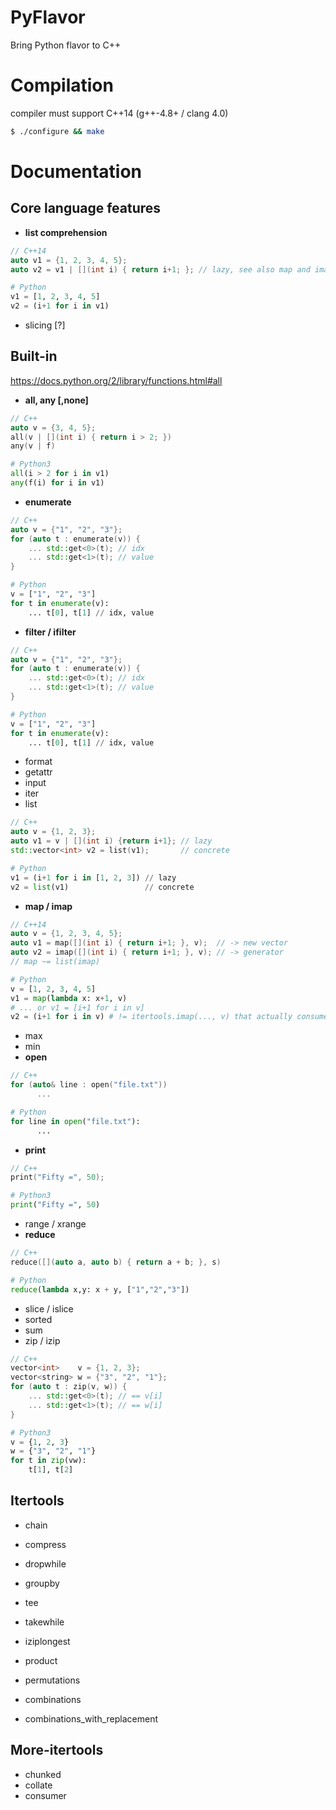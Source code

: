 PyFlavor
========

Bring Python flavor to C++

Compilation
===========
compiler must support C++14 (g++-4.8+ / clang 4.0)
```sh
$ ./configure && make
```
Documentation
=============

Core language features
----------------------

* **list comprehension**
```C++
// C++14
auto v1 = {1, 2, 3, 4, 5};
auto v2 = v1 | [](int i) { return i+1; }; // lazy, see also map and imap
```
```Python
# Python
v1 = [1, 2, 3, 4, 5]
v2 = (i+1 for i in v1)
```

* slicing [?]

Built-in
--------

https://docs.python.org/2/library/functions.html#all

* **all, any [,none]**
```C++
// C++
auto v = {3, 4, 5};
all(v | [](int i) { return i > 2; })
any(v | f)
```
```Python
# Python3
all(i > 2 for i in v1)
any(f(i) for i in v1)
```
* **enumerate**
```C++
// C++
auto v = {"1", "2", "3"};
for (auto t : enumerate(v)) {
    ... std::get<0>(t); // idx
    ... std::get<1>(t); // value
}
```
```Python
# Python
v = ["1", "2", "3"]
for t in enumerate(v):
    ... t[0], t[1] // idx, value
```
* **filter / ifilter**
```C++
// C++
auto v = {"1", "2", "3"};
for (auto t : enumerate(v)) {
    ... std::get<0>(t); // idx
    ... std::get<1>(t); // value
}
```
```Python
# Python
v = ["1", "2", "3"]
for t in enumerate(v):
    ... t[0], t[1] // idx, value
```
* format
* getattr
* input
* iter
* list
```C++
// C++
auto v = {1, 2, 3};
auto v1 = v | [](int i) {return i+1}; // lazy
std::vector<int> v2 = list(v1);       // concrete
```
```Python
# Python
v1 = (i+1 for i in [1, 2, 3]) // lazy
v2 = list(v1)                 // concrete
```
* **map / imap**
```C++
// C++14
auto v = {1, 2, 3, 4, 5};
auto v1 = map([](int i) { return i+1; }, v);  // -> new vector
auto v2 = imap([](int i) { return i+1; }, v); // -> generator
// map ~= list(imap)
```
```Python
# Python
v = [1, 2, 3, 4, 5]
v1 = map(lambda x: x+1, v)
# ... or v1 = [i+1 for i in v]
v2 = (i+1 for i in v) # != itertools.imap(..., v) that actually consumes v
```
* max
* min
* **open**
```C++
// C++
for (auto& line : open("file.txt"))
      ...
```
```Python
# Python
for line in open("file.txt"):
      ...
```
* **print**
```C++
// C++
print("Fifty =", 50);
```
```Python
# Python3
print("Fifty =", 50)
```
* range / xrange
* **reduce**
```C++
// C++
reduce([](auto a, auto b) { return a + b; }, s)
```
```Python
# Python
reduce(lambda x,y: x + y, ["1","2","3"])
```
* slice / islice
* sorted
* sum
* zip / izip
```C++
// C++
vector<int>    v = {1, 2, 3};
vector<string> w = {"3", "2", "1"};
for (auto t : zip(v, w)) {
    ... std::get<0>(t); // == v[i]
    ... std::get<1>(t); // == w[i]
}
```
```Python
# Python3
v = {1, 2, 3}
w = {"3", "2", "1"}
for t in zip(vw):
    t[1], t[2]
```

Itertools
---------

* chain
* compress
* dropwhile
* groupby
* tee
* takewhile
* iziplongest

* product
* permutations
* combinations
* combinations_with_replacement

More-itertools
-----

* chunked
* collate
* consumer
